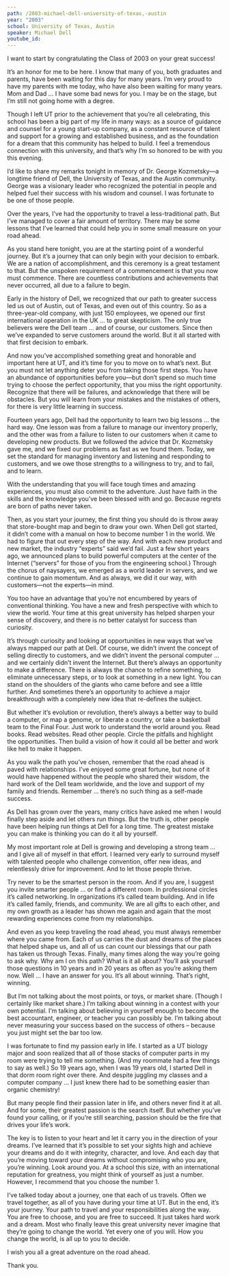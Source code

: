 ```yaml
---
path: /2003-michael-dell-university-of-texas,-austin
year: "2003"
school: University of Texas, Austin
speaker: Michael Dell
youtube_id: 
---
```


I want to start by congratulating the Class of 2003 on your great success!

It’s an honor for me to be here. I know that many of you, both graduates and parents, have been waiting for this day for many years. I’m very proud to have my parents with me today, who have also been waiting for many years. Mom and Dad … I have some bad news for you. I may be on the stage, but I’m still not going home with a degree.

Though I left UT prior to the achievement that you’re all celebrating, this school has been a big part of my life in many ways: as a source of guidance and counsel for a young start-up company, as a constant resource of talent and support for a growing and established business, and as the foundation for a dream that this community has helped to build. I feel a tremendous connection with this university, and that’s why I’m so honored to be with you this evening.

I’d like to share my remarks tonight in memory of Dr. George Kozmetsky—a longtime friend of Dell, the University of Texas, and the Austin community. George was a visionary leader who recognized the potential in people and helped fuel their success with his wisdom and counsel. I was fortunate to be one of those people.

Over the years, I’ve had the opportunity to travel a less-traditional path. But I’ve managed to cover a fair amount of territory. There may be some lessons that I’ve learned that could help you in some small measure on your road ahead.

As you stand here tonight, you are at the starting point of a wonderful journey. But it’s a journey that can only begin with your decision to embark. We are a nation of accomplishment, and this ceremony is a great testament to that. But the unspoken requirement of a commencement is that you now must commence. There are countless contributions and achievements that never occurred, all due to a failure to begin.

Early in the history of Dell, we recognized that our path to greater success led us out of Austin, out of Texas, and even out of this country. So as a three-year-old company, with just 150 employees, we opened our first international operation in the UK … to great skepticism. The only true believers were the Dell team … and of course, our customers. Since then we’ve expanded to serve customers around the world. But it all started with that first decision to embark.

And now you’ve accomplished something great and honorable and important here at UT, and it’s time for you to move on to what’s next. But you must not let anything deter you from taking those first steps. You have an abundance of opportunities before you—but don’t spend so much time trying to choose the perfect opportunity, that you miss the right opportunity. Recognize that there will be failures, and acknowledge that there will be obstacles. But you will learn from your mistakes and the mistakes of others, for there is very little learning in success.

Fourteen years ago, Dell had the opportunity to learn two big lessons … the hard way. One lesson was from a failure to manage our inventory properly, and the other was from a failure to listen to our customers when it came to developing new products. But we followed the advice that Dr. Kozmetsky gave me, and we fixed our problems as fast as we found them. Today, we set the standard for managing inventory and listening and responding to customers, and we owe those strengths to a willingness to try, and to fail, and to learn.

With the understanding that you will face tough times and amazing experiences, you must also commit to the adventure. Just have faith in the skills and the knowledge you’ve been blessed with and go. Because regrets are born of paths never taken.

Then, as you start your journey, the first thing you should do is throw away that store-bought map and begin to draw your own. When Dell got started, it didn’t come with a manual on how to become number 1 in the world. We had to figure that out every step of the way. And with each new product and new market, the industry “experts” said we’d fail. Just a few short years ago, we announced plans to build powerful computers at the center of the Internet (“servers” for those of you from the engineering school.) Through the chorus of naysayers, we emerged as a world leader in servers, and we continue to gain momentum. And as always, we did it our way, with customers—not the experts—in mind.

You too have an advantage that you’re not encumbered by years of conventional thinking. You have a new and fresh perspective with which to view the world. Your time at this great university has helped sharpen your sense of discovery, and there is no better catalyst for success than curiosity.

It’s through curiosity and looking at opportunities in new ways that we’ve always mapped our path at Dell. Of course, we didn’t invent the concept of selling directly to customers, and we didn’t invent the personal computer … and we certainly didn’t invent the Internet. But there’s always an opportunity to make a difference. There is always the chance to refine something, to eliminate unnecessary steps, or to look at something in a new light. You can stand on the shoulders of the giants who came before and see a little further. And sometimes there’s an opportunity to achieve a major breakthrough with a completely new idea that re-defines the subject.

But whether it’s evolution or revolution, there’s always a better way to build a computer, or map a genome, or liberate a country, or take a basketball team to the Final Four. Just work to understand the world around you. Read books. Read websites. Read other people. Circle the pitfalls and highlight the opportunities. Then build a vision of how it could all be better and work like hell to make it happen.

As you walk the path you’ve chosen, remember that the road ahead is paved with relationships. I’ve enjoyed some great fortune, but none of it would have happened without the people who shared their wisdom, the hard work of the Dell team worldwide, and the love and support of my family and friends. Remember … there’s no such thing as a self-made success.

As Dell has grown over the years, many critics have asked me when I would finally step aside and let others run things. But the truth is, other people have been helping run things at Dell for a long time. The greatest mistake you can make is thinking you can do it all by yourself.

My most important role at Dell is growing and developing a strong team … and I give all of myself in that effort. I learned very early to surround myself with talented people who challenge convention, offer new ideas, and relentlessly drive for improvement. And to let those people thrive.

Try never to be the smartest person in the room. And if you are, I suggest you invite smarter people … or find a different room. In professional circles it’s called networking. In organizations it’s called team building. And in life it’s called family, friends, and community. We are all gifts to each other, and my own growth as a leader has shown me again and again that the most rewarding experiences come from my relationships.

And even as you keep traveling the road ahead, you must always remember where you came from. Each of us carries the dust and dreams of the places that helped shape us, and all of us can count our blessings that our path has taken us through Texas.
Finally, many times along the way you’re going to ask why. Why am I on this path? What is it all about? You’ll ask yourself those questions in 10 years and in 20 years as often as you’re asking them now. Well … I have an answer for you. It’s all about winning. That’s right, winning.

But I’m not talking about the most points, or toys, or market share. (Though I certainly like market share.) I’m talking about winning in a contest with your own potential. I’m talking about believing in yourself enough to become the best accountant, engineer, or teacher you can possibly be. I’m talking about never measuring your success based on the success of others – because you just might set the bar too low.

I was fortunate to find my passion early in life. I started as a UT biology major and soon realized that all of those stacks of computer parts in my room were trying to tell me something. (And my roommate had a few things to say as well.) So 19 years ago, when I was 19 years old, I started Dell in that dorm room right over there. And despite juggling my classes and a computer company … I just knew there had to be something easier than organic chemistry!

But many people find their passion later in life, and others never find it at all. And for some, their greatest passion is the search itself. But whether you’ve found your calling, or if you’re still searching, passion should be the fire that drives your life’s work.

The key is to listen to your heart and let it carry you in the direction of your dreams. I’ve learned that it’s possible to set your sights high and achieve your dreams and do it with integrity, character, and love. And each day that you’re moving toward your dreams without compromising who you are, you’re winning. Look around you. At a school this size, with an international reputation for greatness, you might think of yourself as just a number. However, I recommend that you choose the number 1.

I’ve talked today about a journey, one that each of us travels. Often we travel together, as all of you have during your time at UT. But in the end, it’s your journey. Your path to travel and your responsibilities along the way. You are free to choose, and you are free to succeed. It just takes hard work and a dream. Most who finally leave this great university never imagine that they’re going to change the world. Yet every one of you will. How you change the world, is all up to you to decide.

I wish you all a great adventure on the road ahead.

Thank you.